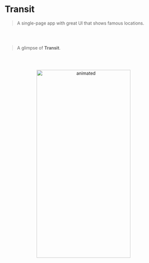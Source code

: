 # Transit

> A single-page app with great UI that shows famous locations.

<br/><br/>

> A glimpse of **Transit**.

<br/><br/>

<p align="center">
  <img src="AuthFi.gif" alt="animated" width="300" height="600" />
</p>
